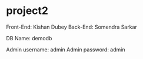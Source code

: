# project2
Front-End: Kishan Dubey
Back-End: Somendra Sarkar

DB Name: demodb

Admin username: admin
Admin password: admin
